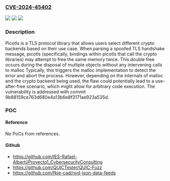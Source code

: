 ### [CVE-2024-45402](https://cve.mitre.org/cgi-bin/cvename.cgi?name=CVE-2024-45402)
![](https://img.shields.io/static/v1?label=Product&message=picotls&color=blue)
![](https://img.shields.io/static/v1?label=Version&message=%3D%20%3C%209b88159ce763d680e4a13b6e8f3171ae923a535d%20&color=brighgreen)
![](https://img.shields.io/static/v1?label=Vulnerability&message=CWE-415%3A%20Double%20Free&color=brighgreen)

### Description

Picotls is a TLS protocol library that allows users select different crypto backends based on their use case. When parsing a spoofed TLS handshake message, picotls (specifically, bindings within picotls that call the crypto libraries) may attempt to free the same memory twice. This double free occurs during the disposal of multiple objects without any intervening calls to malloc Typically, this triggers the malloc implementation to detect the error and abort the process. However, depending on the internals of malloc and the crypto backend being used, the flaw could potentially lead to a use-after-free scenario, which might allow for arbitrary code execution. The vulnerability is addressed with commit 9b88159ce763d680e4a13b6e8f3171ae923a535d.

### POC

#### Reference
No PoCs from references.

#### Github
- https://github.com/IES-Rafael-Alberti/Proyecto1_CybersecurityConsulting
- https://github.com/QUICTester/QUIC-Fuzz
- https://github.com/fkie-cad/nvd-json-data-feeds

